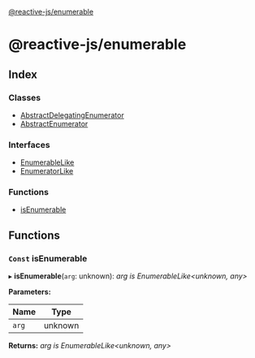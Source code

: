 [@reactive-js/enumerable](README.md)

# @reactive-js/enumerable

## Index

### Classes

* [AbstractDelegatingEnumerator](classes/abstractdelegatingenumerator.md)
* [AbstractEnumerator](classes/abstractenumerator.md)

### Interfaces

* [EnumerableLike](interfaces/enumerablelike.md)
* [EnumeratorLike](interfaces/enumeratorlike.md)

### Functions

* [isEnumerable](README.md#const-isenumerable)

## Functions

### `Const` isEnumerable

▸ **isEnumerable**(`arg`: unknown): *arg is EnumerableLike<unknown, any>*

**Parameters:**

Name | Type |
------ | ------ |
`arg` | unknown |

**Returns:** *arg is EnumerableLike<unknown, any>*
